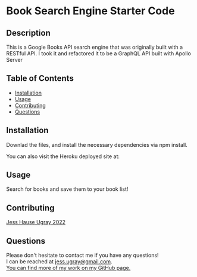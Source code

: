 # Book Search Engine Starter Code


## Description

This is a Google Books API search engine that was originally built with a RESTful API. I took it and refactored it to be a GraphQL API built with Apollo Server


  ## Table of Contents

  * [Installation](#installation)
  * [Usage](#usage)
  * [Contributing](#contributing)
  * [Questions](#questions)

  ## Installation

  Downlad the files, and install the necessary dependencies via npm install. 
  
  You can also visit the Heroku deployed site at: 
  

  ## Usage

  Search for books and save them to your book list!
  


  ## Contributing

  [Jess Hause Ugray 2022](http://github.com/jhugray)


  ## Questions

  Please don't hesitate to contact me if you have any questions! <br>
  I can be reached at jess.ugray@gmail.com.<br>
  [You can find more of my work on my GitHub page.](http://github.com/jhugray)

  